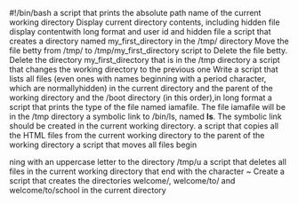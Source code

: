 #!/bin/bash
a script that prints the absolute path name of the current working directory
Display current directory contents, including hidden file
display contentwith long format and user id and hidden file
a script that creates a directory named my_first_directory in the /tmp/ directory
Move the file betty from /tmp/ to /tmp/my_first_directory
script to Delete the file betty.
Delete the directory my_first_directory that is in the /tmp directory
a script that changes the working directory to the previous one
Write a script that lists all files (even ones with names beginning with a period character, which are normallyhidden) in the current directory and the parent of the working directory and the /boot directory (in this order),in long format
a script that prints the type of the file named iamafile. The file iamafile will be in the /tmp directory
 a symbolic link to /bin/ls, named __ls__. The symbolic link should be created in the current working directory.
 a script that copies all the HTML files from the current working directory to the parent of the working directory
a script that moves all files begin

ning with an uppercase letter to the directory /tmp/u
a script that deletes all files in the current working directory that end with the character ~
Create a script that creates the directories welcome/, welcome/to/ and welcome/to/school in the current directory
